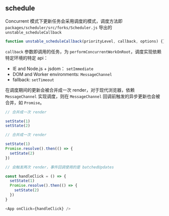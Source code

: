 ## schedule
Concurrent 模式下更新任务会采用调度的模式，调度方法即 `packages/scheduler/src/forks/Scheduler.js` 导出的 `unstable_scheduleCallback`

```js
function unstable_scheduleCallback(priorityLevel, callback, options) {}
```

`callback` 参数即调用的任务，为 `performConcurrentWorkOnRoot`，调度实现依赖特定环境的特定 api：
- IE and Node.js + jsdom： `setImmediate`
- DOM and Worker environments: `MessageChannel`
- fallback: `setTimeout`

在调度期间的更新会被合并成一次 render，对于现代浏览器，依赖 `MessageChannel` 实现调度，则在 `MessageChannel` 回调前触发的异步更新也会被合并，如 `Promise`。

```js
// 合并成一次 render

setState(1)
setState(2)
```

```js
// 合并成一次 render

setState(1)
Promise.resolve().then(() => {
  setState(2)
})
```

```js
// 会触发两次 render，事件回调使用的是 batchedUpdates

const handleClick = () => {
  setState(1)
  Promise.resolve().then(() => {
    setState(2)
  })
}

<App onClick={handleClick} />
```

